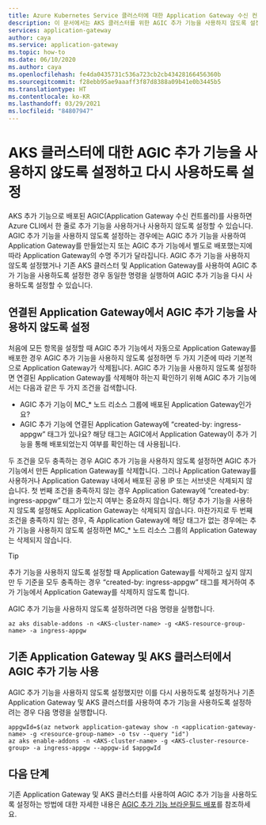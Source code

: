 ```yaml
---
title: Azure Kubernetes Service 클러스터에 대한 Application Gateway 수신 컨트롤러 추가 기능을 사용하지 않도록 설정하고 다시 사용하도록 설정합니다.
description: 이 문서에서는 AKS 클러스터를 위한 AGIC 추가 기능을 사용하지 않도록 설정하고 다시 사용하도록 설정하는 방법을 설명합니다.
services: application-gateway
author: caya
ms.service: application-gateway
ms.topic: how-to
ms.date: 06/10/2020
ms.author: caya
ms.openlocfilehash: fe4da0435731c536a723cb2cb43428166456360b
ms.sourcegitcommit: f28ebb95ae9aaaff3f87d8388a09b41e0b3445b5
ms.translationtype: HT
ms.contentlocale: ko-KR
ms.lasthandoff: 03/29/2021
ms.locfileid: "84807947"
---
```

# <a name="disable-and-re-enable-agic-add-on-for-your-aks-cluster"></a>AKS 클러스터에 대한 AGIC 추가 기능을 사용하지 않도록 설정하고 다시 사용하도록 설정
AKS 추가 기능으로 배포된 AGIC(Application Gateway 수신 컨트롤러)를 사용하면 Azure CLI에서 한 줄로 추가 기능을 사용하거나 사용하지 않도록 설정할 수 있습니다. AGIC 추가 기능을 사용하지 않도록 설정하는 경우에는 AGIC 추가 기능을 사용하여 Application Gateway를 만들었는지 또는 AGIC 추가 기능에서 별도로 배포했는지에 따라 Application Gateway의 수명 주기가 달라집니다. AGIC 추가 기능을 사용하지 않도록 설정했거나 기존 AKS 클러스터 및 Application Gateway를 사용하여 AGIC 추가 기능을 사용하도록 설정한 경우 동일한 명령을 실행하여 AGIC 추가 기능을 다시 사용하도록 설정할 수 있습니다.

## <a name="disabling-agic-add-on-with-associated-application-gateway"></a>연결된 Application Gateway에서 AGIC 추가 기능을 사용하지 않도록 설정 
처음에 모든 항목을 설정할 때 AGIC 추가 기능에서 자동으로 Application Gateway를 배포한 경우 AGIC 추가 기능을 사용하지 않도록 설정하면 두 가지 기준에 따라 기본적으로 Application Gateway가 삭제됩니다. AGIC 추가 기능을 사용하지 않도록 설정하면 연결된 Application Gateway를 삭제해야 하는지 확인하기 위해 AGIC 추가 기능에서는 다음과 같은 두 가지 조건을 검색합니다.
- AGIC 추가 기능이 MC_* 노드 리소스 그룹에 배포된 Application Gateway인가요? 
- AGIC 추가 기능에 연결된 Application Gateway에 “created-by: ingress-appgw” 태그가 있나요? 해당 태그는 AGIC에서 Application Gateway이 추가 기능을 통해 배포되었는지 여부를 확인하는 데 사용됩니다. 

두 조건을 모두 충족하는 경우 AGIC 추가 기능을 사용하지 않도록 설정하면 AGIC 추가 기능에서 만든 Application Gateway를 삭제합니다. 그러나 Application Gateway를 사용하거나 Application Gateway 내에서 배포된 공용 IP 또는 서브넷은 삭제되지 않습니다. 첫 번째 조건을 충족하지 않는 경우 Application Gateway에 “created-by: ingress-appgw” 태그가 있는지 여부는 중요하지 않습니다. 해당 추가 기능을 사용하지 않도록 설정해도 Application Gateway는 삭제되지 않습니다. 마찬가지로 두 번째 조건을 충족하지 않는 경우, 즉 Application Gateway에 해당 태그가 없는 경우에는 추가 기능을 사용하지 않도록 설정하면 MC_* 노드 리소스 그룹의 Application Gateway는 삭제되지 않습니다. 

> [!TIP] 
> 추가 기능을 사용하지 않도록 설정할 때 Application Gateway를 삭제하고 싶지 않지만 두 기준을 모두 충족하는 경우 “created-by: ingress-appgw” 태그를 제거하여 추가 기능에서 Application Gateway를 삭제하지 않도록 합니다. 

AGIC 추가 기능을 사용하지 않도록 설정하려면 다음 명령을 실행합니다. 
```azurecli-interactive
az aks disable-addons -n <AKS-cluster-name> -g <AKS-resource-group-name> -a ingress-appgw 
```

## <a name="enable-agic-add-on-on-existing-application-gateway-and-aks-cluster"></a>기존 Application Gateway 및 AKS 클러스터에서 AGIC 추가 기능 사용
AGIC 추가 기능을 사용하지 않도록 설정했지만 이를 다시 사용하도록 설정하거나 기존 Application Gateway 및 AKS 클러스터를 사용하여 추가 기능을 사용하도록 설정하려는 경우 다음 명령을 실행합니다.

```azurecli-interactive
appgwId=$(az network application-gateway show -n <application-gateway-name> -g <resource-group-name> -o tsv --query "id") 
az aks enable-addons -n <AKS-cluster-name> -g <AKS-cluster-resource-group> -a ingress-appgw --appgw-id $appgwId
```

## <a name="next-steps"></a>다음 단계
기존 Application Gateway 및 AKS 클러스터를 사용하여 AGIC 추가 기능을 사용하도록 설정하는 방법에 대한 자세한 내용은 [AGIC 추가 기능 브라운필드 배포](tutorial-ingress-controller-add-on-existing.md)를 참조하세요.